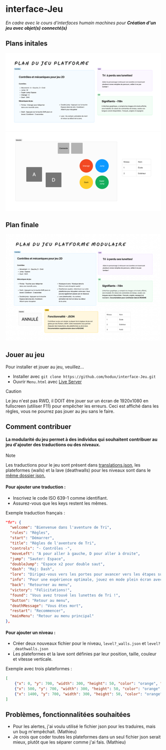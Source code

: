 # interface-Jeu
_En cadre avec le cours d'interfaces humain machines pour **Création d'un jeu avec objet(s) connecté(s)**_

## Plans initales
<img src="plan-figma.png">

<img src="plan-manette.png">

## Plan finale
<img src="plan-figma-finale.png">

## Jouer au jeu
Pour installer et jouer au jeu, veuillez...
- Installer avec `git clone https://github.com/hodux/interface-Jeu.git`
- Ouvrir `Menu.html` avec [Live Server](https://marketplace.visualstudio.com/items?itemName=ritwickdey.LiveServer)
> [!CAUTION]
> Le jeu n'est pas RWD, il DOIT être jouer sur un écran de 1920x1080 en fullscreen (utiliser F11) pour empêcher les erreurs. Ceci est affiché dans les règles, vous ne pourrez pas jouer au jeu sans le faire.

## Comment contribuer
#### La modularité du jeu permet à des individus qui souhaitent contribuer au jeu d'ajouter des traductions ou des niveaux.
> [!NOTE]
> Les traductions pour le jeu sont présent dans [translations.json](https://github.com/hodux/interface-Jeu/blob/main/json/translations.json), les plateformes (walls) et la lave (deathwalls) pour les niveaux sont dans le [même dossier json.](https://github.com/hodux/interface-Jeu/blob/main/json)

#### Pour ajouter une traduction :
- Inscrivez le code ISO 639-1 comme identifiant.
- Assurez-vous que les keys restent les mêmes.

Exemple traduction français :
```json
"fr": {
  "welcome": "Bienvenue dans l'aventure de Tri",
  "rules": "Règles",
  "start": "Démarrer",
  "title": "Règles de l'aventure de Tri",
  "controls": "- Contrôles -",
  "moveLeft": "A pour aller à gauche, D pour aller à droite",
  "jump": "Sauter: Espace",
  "doubleJump": "Espace x2 pour double saut",
  "dash": "Maj: Dash",
  "lore": "Dirigez-vous vers les portes pour avancer vers les étapes suivantes à la recherche des lunettes de Tri. Soyez prudent car certaines plates-formes présentent des risques mortels; par conséquent, éviter les!",
  "info": "Pour une expérience optimale, jouez en mode plein écran avec une résolution de 1920x1080 en utilisant la touche F11",
  "back": "Retourner au menu",
  "victory": "Félicitations!",
  "found": "Vous avez trouvé les lunettes de Tri !",
  "button": "Retour au menu",
  "deathMessage": "Vous êtes mort",
  "restart": "Recommencer",
  "mainMenu": "Retour au menu principal"
},
```

#### Pour ajouter un niveau :
- Créer deux nouveaux fichier pour le niveau, `level?_walls.json` et `level?_deathwalls.json`
- Les plateformes et la lave sont définies par leur position, taille, couleur et vitesse verticale.

Exemple avec trois plateformes :
```json
[
    {"x": 0, "y": 700, "width": 300, "height": 50, "color": "orange", "speed": 0},
    {"x": 500, "y": 700, "width": 300, "height": 50, "color": "orange", "speed": 0},
    {"x": 1400, "y": 700, "width": 300, "height": 50, "color": "orange", "speed": 0} 
]
```

## Problèmes, fonctionnalitées souhaitées
- Pour les alertes, j'ai voulu utilisé le fichier json pour les traduires, mais un bug m'empêchait. (Mathieu)
- Je crois que coder toutes les plateformes dans un seul fichier json serait mieux, plutôt que les séparer comme j'ai fais. (Mathieu)
